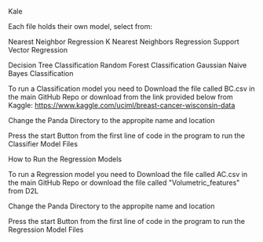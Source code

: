 Kale

Each file holds their own model, select from:


Nearest Neighbor Regression
K Nearest Neighbors Regression
Support Vector Regression

Decision Tree Classification
Random Forest Classification 
Gaussian Naive Bayes Classification

To run a Classification model you need to Download the file called BC.csv in the main GitHub Repo or download from the link provided below from Kaggle: https://www.kaggle.com/uciml/breast-cancer-wisconsin-data

Change the Panda Directory to the appropite name and location

Press the start Button from the first line of code in the program to run the Classifier Model Files

How to Run the Regression Models

To run a Regression model you need to Download the file called AC.csv in the main GitHub Repo or download the file called "Volumetric_features" from D2L

Change the Panda Directory to the appropite name and location

Press the start Button from the first line of code in the program to run the Regression Model Files
